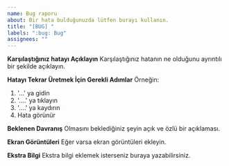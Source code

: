 ```yaml
---
name: Bug raporu
about: Bir hata bulduğunuzda lütfen burayı kullanın.
title: "[BUG] "
labels: ":bug: Bug"
assignees: ""
---
```


**Karşılaştığınız hatayı Açıklayın**
Karşılaştığınız hatanın ne olduğunu ayrıntılı bir şekilde açıklayın.

**Hatayı Tekrar Üretmek İçin Gerekli Adımlar**
Örneğin:

1. '...' ya gidin
2. '....' ya tıklayın
3. '....' ya kaydırın
4. Hata görünür

**Beklenen Davranış**
Olmasını beklediğiniz şeyin açık ve özlü bir açıklaması.

**Ekran Görüntüleri**
Eğer varsa ekran görüntüleri ekleyin.

**Ekstra Bilgi**
Ekstra bilgi eklemek isterseniz buraya yazabilirsiniz.
